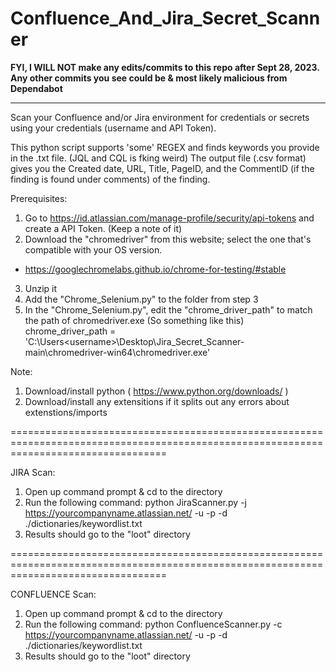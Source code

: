 # Confluence_And_Jira_Secret_Scanner
****FYI, I WILL NOT make any edits/commits to this repo after Sept 28, 2023. Any other commits you see could be & most likely malicious from Dependabot****


------------------------------------------------------------------------------------------------------------------------------------------------
Scan your Confluence and/or Jira environment for credentials or secrets using your credentials (username and API Token).

This python script supports 'some' REGEX and finds keywords you provide in the .txt file. (JQL and CQL is fking weird)
The output file (.csv format) gives you the Created date, URL, Title, PageID, and the CommentID (if the finding is found under comments) of the finding.

Prerequisites:
1. Go to https://id.atlassian.com/manage-profile/security/api-tokens and create a API Token. (Keep a note of it)
2. Download the "chromedriver" from this website; select the one that's compatible with your OS version.
- https://googlechromelabs.github.io/chrome-for-testing/#stable
3. Unzip it
3. Add the "Chrome_Selenium.py" to the folder from step 3
4. In the "Chrome_Selenium.py", edit the "chrome_driver_path" to match the path of chromedriver.exe
(So something like this)
chrome_driver_path = 'C:\Users\<username>\Desktop\Jira_Secret_Scanner-main\chromedriver-win64\chromedriver.exe'

Note:
1. Download/install python ( https://www.python.org/downloads/ )
2. Download/install any extensitions if it splits out any errors about extenstions/imports

=======================================================================================================================================

JIRA Scan:
1. Open up command prompt & cd to the directory
2. Run the following command:
python JiraScanner.py -j <https://yourcompanyname.atlassian.net/> -u <username or email> -p <Your API Token> -d ./dictionaries/keywordlist.txt
3. Results should go to the "loot" directory

=======================================================================================================================================

CONFLUENCE Scan:
1. Open up command prompt & cd to the directory
2. Run the following command:
python ConfluenceScanner.py -c <https://yourcompanyname.atlassian.net/> -u <username or email> -p <Your API Token> -d ./dictionaries/keywordlist.txt
3. Results should go to the "loot" directory
